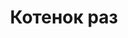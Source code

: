 ---
weight: 6
images:
- https://im.wampi.ru/2023/05/03/4c005be8-185a-461d-a926-9ec18e91f16d.jpg
title: Котенок раз
tags:
- kittens
- archive
---